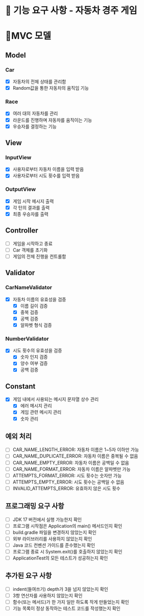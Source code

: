 # 🚀 기능 요구 사항 - 자동차 경주 게임

# 📍MVC 모델
## Model
### Car
- [x] 자동차의 전체 상태를 관리함
- [x] Random값을 통한 자동차의 움직임 기능

### Race
- [x] 여러 대의 자동차를 관리
- [x] 라운드를 진행하며 자동차를 움직이는 기능
- [x] 우승자를 결정하는 기능

## View
### InputView
- [x] 사용자로부터 자동차 이름을 입력 받음
- [x] 사용자로부터 시도 횟수를 입력 받음

### OutputView
- [x] 게임 시작 메시지 출력
- [x] 각 턴의 결과를 출력
- [x] 최종 우승자를 출력

## Controller
- [ ] 게임을 시작하고 종료
- [ ] Car 객체를 초기화
- [ ] 게임의 전체 진행을 컨트롤함

## Validator
### CarNameValidator
- [x] 자동차 이름의 유효성을 검증
    - [x] 이름 길이 검증
    - [x] 중복 검증
    - [x] 공백 검증
    - [x] 알파벳 형식 검증

### NumberValidator
- [x] 시도 횟수의 유효성을 검증
    - [x] 숫자 인지 검증
    - [x] 양수 여부 검증
    - [x] 공백 검증

## Constant
- [x] 게임 내에서 사용되는 메시지 문자열 상수 관리
    - [x] 에러 메시지 관리
    - [x] 게임 관련 메시지 관리
    - [x] 숫자 관리

## 예외 처리
- [ ] CAR_NAME_LENGTH_ERROR: 자동차 이름은 1~5자 이하만 가능
- [ ] CAR_NAME_DUPLICATE_ERROR: 자동차 이름은 중복될 수 없음
- [ ] CAR_NAME_EMPTY_ERROR: 자동차 이름은 공백일 수 없음
- [ ] CAR_NAME_FORMAT_ERROR: 자동차 이름은 알파벳만 가능
- [ ] ATTEMPTS_FORMAT_ERROR: 시도 횟수는 숫자만 가능
- [ ] ATTEMPTS_EMPTY_ERROR: 시도 횟수는 공백일 수 없음
- [ ] INVALID_ATTEMPTS_ERROR: 유효하지 않은 시도 횟수

## 프로그래밍 요구 사항
- [ ] JDK 17 버전에서 실행 가능한지 확인
- [ ] 프로그램 시작점은 Application의 main() 메서드인지 확인
- [ ] build.gradle 파일을 변경하지 않았는지 확인
- [ ] 외부 라이브러리를 사용하지 않았는지 확인
- [ ] Java 코드 컨벤션 가이드를 준수했는지 확인
- [ ] 프로그램 종료 시 System.exit()를 호출하지 않았는지 확인
- [ ] ApplicationTest의 모든 테스트가 성공하는지 확인

## 추가된 요구 사항
- [ ] indent(들여쓰기) depth가 3을 넘지 않았는지 확인
- [ ] 3항 연산자를 사용하지 않았는지 확인
- [ ] 함수(또는 메서드)가 한 가지 일만 하도록 작게 만들었는지 확인
- [ ] 기능 목록이 정상 동작하는 테스트 코드를 작성했는지 확인